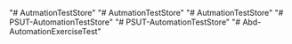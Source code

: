 "# AutmationTestStore" 
"# AutmationTestStore" 
"# AutmationTestStore" 
"# PSUT-AutomationTestStore" 
"# PSUT-AutomationTestStore" 
"# Abd-AutomationExerciseTest" 
